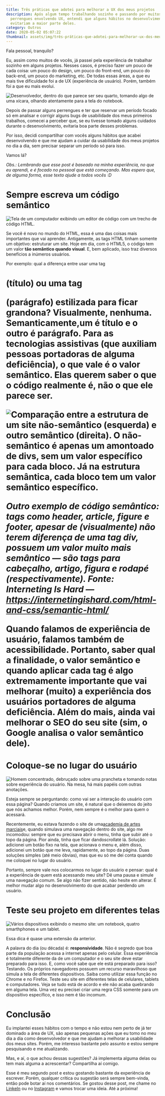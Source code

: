 ```yaml
---
title: Três práticas que adotei para melhorar a UX dos meus projetos
description: Após algum tempo trabalhando sozinho e passando por muitos
  perrengues envolvendo UX, entendi que alguns hábitos no desenvolvimento
  evitariam a maior parte deles.
category: Outros
date: 2020-05-02 05:07:22
thumbnail: assets/img/três-práticas-que-adotei-para-melhorar-ux-dos-meus-projetos-00.jpeg
---
```

Fala pessoal, tranquilo?

Eu, assim como muitos de vocês, já passei pela experiência de trabalhar sozinho em alguns projetos. Nesses casos, é preciso fazer um pouco de cada coisa: um pouco do design, um pouco do front-end, um pouco do back-end, um pouco do marketing, etc. De todas essas áreas, a que eu mais tive dificuldade foi a de UX (experiência de usuário). Porém, também foi a que eu mais evolui.

![Desenvolvedor, dentro do que parece ser seu quarto, tomando algo de uma xícara, olhando atentamente para a tela do notebook.](assets/img/três-práticas-que-adotei-para-melhorar-ux-dos-meus-projetos-01.jpeg "Três práticas que adotei para melhorar a UX dos meus projetos 01")

Depois de passar alguns perrengues e ter que reservar um período focado só em analisar e corrigir alguns bugs de usabilidade dos meus primeiros trabalhos, comecei a perceber que, se eu tivesse tomado alguns cuidados durante o desenvolvimento, evitaria boa parte desses problemas.

Por isso, decidi compartilhar com vocês alguns hábitos que acabei desenvolvendo e que me ajudam a cuidar da usabilidade dos meus projetos no dia a dia, sem precisar separar um período só para isso.

Vamos lá?

*Obs.: Lembrando que esse post é baseado na minha experiência, no que eu aprendi, e é focado no pessoal que está começando. Mas espero que, de alguma forma, esse texto ajude a todos vocês :D*

# Sempre escreva um código semântico

![Tela de um computador exibindo um editor de código com um trecho de código HTML.](assets/img/três-práticas-que-adotei-para-melhorar-ux-dos-meus-projetos-02.jpeg "Sempre escreva um código semântico")

Se você é novo no mundo do HTML, essa é uma das coisas mais importantes que vai aprender. Antigamente, as tags HTML tinham somente um objetivo: estruturar um site. Hoje em dia, com o HTML5, o código tem um valor **tão semântico quando visual**. E, bem aplicado, isso traz diversos benefícios a inúmeros usuários.

Por exemplo: qual a diferença entre usar uma tag <h1> (título) ou uma tag <p> (parágrafo) estilizada para ficar grandona? Visualmente, nenhuma. Semanticamente,**um é título e o outro é parágrafo**. Para as tecnologias assistivas (que auxiliam pessoas portadoras de alguma deficiência), o que vale é o valor semântico. Elas querem saber o que o código realmente é, não o que ele parece ser.

![Comparação entre a estrutura de um site não-semântico (esquerda) e outro semântico (direita). O não-semântico é apenas um amontoado de divs, sem um valor específico para cada bloco. Já na estrutura semântica, cada bloco tem um valor semântico específico.](assets/img/três-práticas-que-adotei-para-melhorar-ux-dos-meus-projetos-03.png "Hoje em dia, com o HTML5, o código tem um valor tão semântico quando visual.")

*Outro exemplo de código semântico: tags como header, article, figure e footer, apesar de (visualmente) não terem diferença de uma tag div, possuem um valor muito mais semântico — são tags para cabeçalho, artigo, figura e rodapé (respectivamente). Fonte: Interneting Is Hard — <https://internetingishard.com/html-and-css/semantic-html/>*

Quando falamos de experiência de usuário, falamos também de acessibilidade. Portanto, saber qual a finalidade, o valor semântico e quando aplicar cada tag é algo extremamente importante que vai melhorar (muito) a experiência dos usuários portadores de alguma deficiência. Além do mais, ainda vai melhorar o SEO do seu site (sim, o Google analisa o valor semântico dele).

# Coloque-se no lugar do usuário

![Homem concentrado, debruçado sobre uma prancheta e tomando notas sobre experiência do usuário. Na mesa, há mais papéis com outras anotações.](assets/img/três-práticas-que-adotei-para-melhorar-ux-dos-meus-projetos-04.jpeg "Coloque-se no lugar do usuário")

Esteja sempre se perguntando: como vai ser a interação do usuário com essa página? Quando criamos um site, é natural que o deixemos do jeito que nós achamos melhor. Porém, nem sempre é o melhor para quem o acessará.

Recentemente, eu estava fazendo o site de uma[academia de artes marciais](http://ctmarceloayres.com/)e, quando simulava uma navegação dentro do site, algo me incomodou: sempre que eu precisava abrir o menu, tinha que subir até o topo da página. Pior ainda, tinha que ficar dando*scroll*até lá. Solução: adicionei um botão fixo na tela, que acionava o menu e, além disso, adicionei um botão que me leva, rapidamente, ao topo da página. Duas soluções simples (até meio óbvias), mas que eu só me dei conta quando me coloquei no lugar do usuário.

Portanto, sempre vale nos colocarmos no lugar do usuário e pensar: qual é a experiência de quem está acessando meu site? Dê uma pausa e simule uma navegação comum. Se algo não fizer sentido, não hesite em alterar. É melhor mudar algo no desenvolvimento do que acabar perdendo um usuário.

# Teste seu projeto em diferentes telas

![Vários dispositivos exibindo o mesmo site: um notebook, quatro smarthphones e um tablet.](assets/img/três-práticas-que-adotei-para-melhorar-ux-dos-meus-projetos-05.jpeg "Teste seu projeto em diferentes telas")

Essa dica é quase uma extensão da anterior.

A palavra do dia (ou década) é: **responsividade**. Não é segredo que boa parte da população acessa a internet apenas pelo celular. Essa experiência é totalmente diferente da de um computador e o seu site deve estar preparado para isso. E, como você sabe que ele está preparado para isso? Testando. Os próprios navegadores possuem um recurso maravilhoso que simula a tela de diferentes dispositivos. Saiba como utilizar essa função no Chrome e no Firefox. Teste seu site em diferentes telas de celulares, tablets e computadores. Veja se tudo está de acordo e ele não acaba quebrando em alguma tela. Uma vez eu precisei criar uma regra CSS somente para um dispositivo específico, e isso nem é tão incomum.

# Conclusão

Eu implantei esses hábitos com o tempo e não estou nem perto de já ter dominado a área de UX, são apenas pequenas ações que eu tomo no meu dia a dia como desenvolvedor e que me ajudam a melhorar a usabilidade dos meus sites. Porém, me interesso bastante pelo assunto e estou sempre pesquisando e me atualizando.

Mas, e aí, o que achou dessas sugestões? Já implementa alguma delas ou tem mais alguma a acrescentar? Compartilha aí comigo.

Esse é meu segundo post e estou gostando bastante da experiência de escrever. Porém, qualquer crítica ou sugestão será sempre bem-vinda, então pode botar aí nos comentários. Se gostou desse post, me chame no [LinkeIn](https://linkedin.com/in/ramosht) ou no [Instagram](https://instagram.com/ramosht) e vamos trocar uma ideia. Até a próxima!